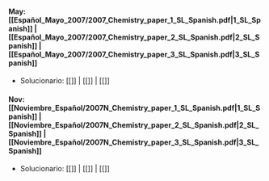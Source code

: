 #### May: [[Español_Mayo_2007/2007_Chemistry_paper_1_SL_Spanish.pdf|1_SL_Spanish]] | [[Español_Mayo_2007/2007_Chemistry_paper_2_SL_Spanish.pdf|2_SL_Spanish]] | [[Español_Mayo_2007/2007_Chemistry_paper_3_SL_Spanish.pdf|3_SL_Spanish]]
- Solucionario: [[]] | [[]] | [[]]

#### Nov: [[Noviembre_Español/2007N_Chemistry_paper_1_SL_Spanish.pdf|1_SL_Spanish]] | [[Noviembre_Español/2007N_Chemistry_paper_2_SL_Spanish.pdf|2_SL_Spanish]] | [[Noviembre_Español/2007N_Chemistry_paper_3_SL_Spanish.pdf|3_SL_Spanish]]
- Solucionario: [[]] | [[]] | [[]]
